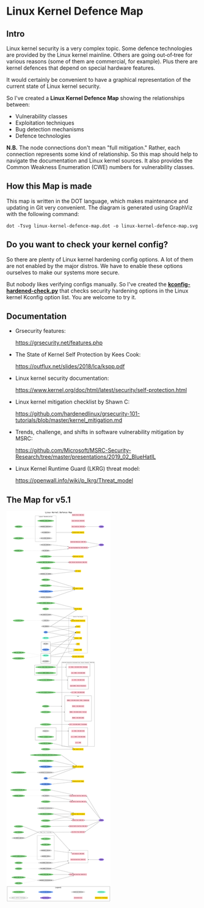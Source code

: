 # Linux Kernel Defence Map

## Intro

Linux kernel security is a very complex topic.
Some defence technologies are provided by the Linux kernel mainline.
Others are going out‑of‑tree for various reasons (some of them are commercial, for example).
Plus there are kernel defences that depend on special hardware features.

It would certainly be convenient to have a graphical representation of the current state of Linux kernel security.

So I've created a __Linux Kernel Defence Map__ showing the relationships between:
 - Vulnerability classes
 - Exploitation techniques
 - Bug detection mechanisms
 - Defence technologies

__N.B.__ The node connections don't mean "full mitigation."
Rather, each connection represents some kind of relationship.
So this map should help to navigate the documentation and Linux kernel sources.
It also provides the Common Weakness Enumeration (CWE) numbers for vulnerability classes.

## How this Map is made

This map is written in the DOT language, which makes maintenance and updating in Git very convenient.
The diagram is generated using GraphViz with the following command:
```
dot -Tsvg linux-kernel-defence-map.dot -o linux-kernel-defence-map.svg
```

## Do you want to check your kernel config?

So there are plenty of Linux kernel hardening config options. A lot of them are
not enabled by the major distros. We have to enable these options ourselves to
make our systems more secure.

But nobody likes verifying configs manually. So I've created the [__kconfig-hardened-check.py__][1]
that checks security hardening options in the Linux kernel Kconfig option list.
You are welcome to try it.

## Documentation

- Grsecurity features:

  https://grsecurity.net/features.php

- The State of Kernel Self Protection by Kees Cook:

  https://outflux.net/slides/2018/lca/kspp.pdf

- Linux kernel security documentation:

  https://www.kernel.org/doc/html/latest/security/self-protection.html

- Linux kernel mitigation checklist by Shawn C:

  https://github.com/hardenedlinux/grsecurity-101-tutorials/blob/master/kernel_mitigation.md

- Trends, challenge, and shifts in software vulnerability mitigation by MSRC:

  https://github.com/Microsoft/MSRC-Security-Research/tree/master/presentations/2019_02_BlueHatIL

- Linux Kernel Runtime Guard (LKRG) threat model:

  https://openwall.info/wiki/p_lkrg/Threat_model

## The Map for v5.1

![Linux Kernel Defence Map](./linux-kernel-defence-map.svg)

[1]: https://github.com/a13xp0p0v/kconfig-hardened-check
